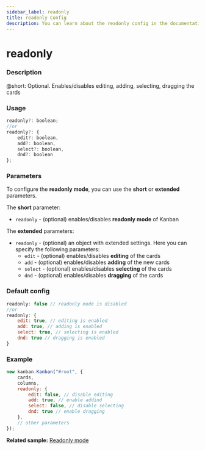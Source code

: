 ```yaml
---
sidebar_label: readonly
title: readonly Config
description: You can learn about the readonly config in the documentation of the DHTMLX JavaScript Kanban library. Browse developer guides and API reference, try out code examples and live demos, and download a free 30-day evaluation version of DHTMLX Kanban.
---
```


# readonly

### Description

@short: Optional. Enables/disables editing, adding, selecting, dragging the cards

### Usage

~~~js {}
readonly?: boolean;
//or
readonly?: {
	edit?: boolean,
	add?: boolean,
	select?: boolean,
	dnd?: boolean
};
~~~

### Parameters

To configure the **readonly mode**, you can use the **short** or **extended** parameters.

The **short** parameter:
- `readonly` - (optional) enables/disables **readonly mode** of Kanban

The **extended** parameters:
- `readonly` - (optional) an object with extended settings. Here you can specify the following parameters:
	- `edit` - (optional) enables/disables **editing** of the cards
	- `add` - (optional) enables/disables **adding** of the new cards
	- `select` - (optional) enables/disables **selecting** of the cards
	- `dnd` - (optional) enables/disables **dragging** of the cards

### Default config

~~~jsx {}
readonly: false // readonly mode is disabled
//or
readonly: {
	edit: true, // editing is enabled
	add: true, // adding is enabled
	select: true, // selecting is enabled
	dnd: true // dragging is enabled
}
~~~

### Example

~~~jsx {3-8}
new kanban.Kanban("#root", {
	cards,
	columns,
	readonly: {
		edit: false, // disable editing
		add: true, // enable addind
		select: false, // disable selecting
		dnd: true // enable dragging
	},
	// other parameters
});
~~~

**Related sample:** [Readonly mode](https://snippet.dhtmlx.com/b8x84yln)
